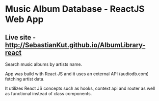 # Music Album Database - ReactJS Web App

## Live site - http://SebastianKut.github.io/AlbumLibrary-react

Search music albums by artists name.

App was build with React JS and it uses an external API (audiodb.com) fetching artist data.

It utilizes React JS concepts such as hooks, context api and router as well as functional instead of class components.
